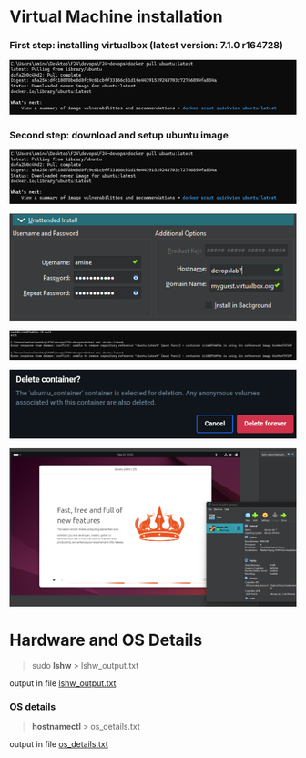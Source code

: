 # Virtual Machine installation
### First step: installing virtualbox (latest version: 7.1.0 r164728)
![alt text](image.png)
### Second step: download and setup ubuntu image
![alt text](image.png)

![alt text](image-4.png)

![alt text](image-2.png)

![alt text](image-3.png)

![alt text](image-5.png)


# Hardware and OS Details
> sudo **lshw** > lshw_output.txt

output in file [lshw_output.txt](lshw_output.txt)

### OS details
> **hostnamectl** > os_details.txt

output in file [os_details.txt](os_details.txt)